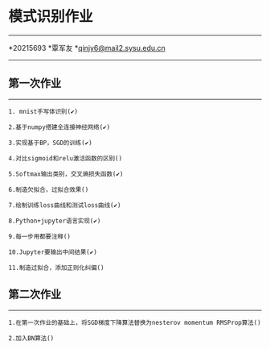 # 模式识别作业

-------------------

*20215693
*覃军友
*qinjy6@mail2.sysu.edu.cn

-------------------

## 第一次作业

-------------------

    1. mnist手写体识别(✔)

    2.基于numpy搭建全连接神经网络(✔)

    3.实现基于BP，SGD的训练(✔)

    4.对比sigmoid和relu激活函数的区别()

    5.Softmax输出类别，交叉熵损失函数(✔)

    6.制造欠拟合，过拟合效果()

    7.绘制训练loss曲线和测试loss曲线(✔)

    8.Python+jupyter语言实现(✔)

    9.每一步用都要注释()

    10.Jupyter要输出中间结果(✔)

    11.制造过拟合，添加正则化纠偏()

## 第二次作业

-------------------

    1.在第一次作业的基础上，将SGD梯度下降算法替换为nesterov momentum RMSProp算法()

    2.加入BN算法()
